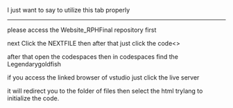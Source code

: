 I just want to say to utilize this tab properly 
_________________________________________________
please access the Website_RPHFinal repository first 

next Click the NEXTFILE
then after that just click the code<>

after that open the codespaces 
then in codespaces find the Legendarygoldfish 

if you access the linked browser of vstudio just click the live server

it will redirect you to the folder of files then select the html trylang to initialize the 
code.
